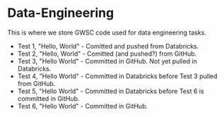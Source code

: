 # Data-Engineering
This is where we store GWSC code used for data engineering tasks.
- Test 1, "Hello, World" - Comitted and pushed from Databricks.
- Test 2, "Hello, World" - Comitted (and pushed?) from GitHub.
- Test 3, "Hello World" - Committed in GitHub. Not yet pulled in Databricks.
- Test 4, "Hello World" - Committed in Databricks before Test 3 pulled from GitHub.
- Test 5, "Hello World" - Committed in Databricks before Test 6 is committed in GitHub.
- Test 6, "Hello World" - Committed in GitHub.
